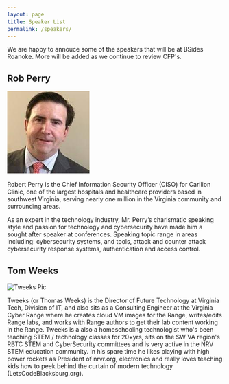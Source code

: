 ```yaml
---
layout: page
title: Speaker List
permalink: /speakers/
---
```


We are happy to annouce some of the speakers that will be at BSides Roanoke.  More will be added as we continue to review CFP's.

## Rob Perry

![Rob Perry Pic](images/robperry.jpeg)

Robert Perry is the Chief Information Security Officer (CISO) for Carilion Clinic, one of the largest hospitals and healthcare providers based in southwest Virginia, serving nearly one million in the Virginia community and surrounding areas.

As an expert in the technology industry, Mr. Perry’s charismatic speaking style and passion for technology and cybersecurity have made him a sought after speaker at conferences. Speaking topic range in areas including: cybersecurity systems, and tools, attack and counter attack cybersecurity response systems, authentication and access control.

## Tom Weeks

![Tweeks Pic](/bsidesroanoke.github.io/images/Tweeks.jpg)

Tweeks (or Thomas Weeks) is the Director of Future Technology at Virginia Tech, Division of IT, and also sits as a Consulting Engineer at the Virginia Cyber Range where he creates cloud VM images for the Range, writes/edits Range labs, and works with Range authors to get their lab  content working in the Range.  Tweeks is a also a homeschooling technologist who's been teaching STEM / technology classes for 20+yrs, sits on the SW VA region's RBTC STEM and CyberSecurity committees and is very active in the NRV STEM education community. In his spare time he  likes playing with high power rockets as President of nrvr.org, electronics and really loves teaching kids how to peek behind the curtain of modern technology (LetsCodeBlacksburg.org).

